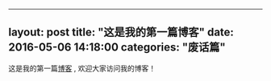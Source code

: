 ---
layout: post
title:  "这是我的第一篇博客"
date:   2016-05-06 14:18:00
categories: "废话篇"
-----------------

这是我的第一篇[博客](http://blog.hileone.com/) , 欢迎大家访问我的博客！


